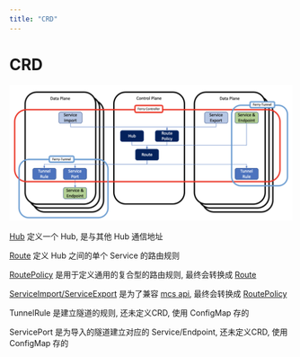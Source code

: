 ```yaml
---
title: "CRD"
---
```


# CRD

<img src="/images/crd.png" width="800">

[Hub][2] 定义一个 Hub, 是与其他 Hub 通信地址

[Route][3] 定义 Hub 之间的单个 Service 的路由规则

[RoutePolicy][4] 是用于定义通用的复合型的路由规则, 最终会转换成 [Route][3]

[ServiceImport/ServiceExport][1] 是为了兼容 [mcs api][1], 最终会转换成 [RoutePolicy][4]

TunnelRule 是建立隧道的规则, 还未定义CRD, 使用 ConfigMap 存的

ServicePort 是为导入的隧道建立对应的 Service/Endpoint, 还未定义CRD, 使用 ConfigMap 存的

[1]: ./mcs_api
[2]: ./hub
[3]: ./route
[4]: ./route_policy